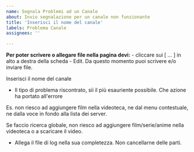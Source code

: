 ```yaml
---
name: Segnala Problemi ad un Canale
about: Invio segnalazione per un canale non funzionante
title: 'Inserisci il nome del canale'
labels: Problema Canale
assignees: ''

---
```


**Per poter scrivere o allegare file nella pagina devi:**
    - cliccare sui [ ... ] in alto a destra della scheda 
    - Edit. Da questo momento puoi scrivere e/o inviare file.


Inserisci il nome del canale


- Il tipo di problema riscontrato, sii il più esauriente possibile. Che azione ha portato all'errore

Es. non riesco ad aggiungere film nella videoteca, ne dal menu contestuale, ne dalla voce in fondo alla lista dei server.

Se faccio ricerca globale, non riesco ad aggiungere film/serie/anime nella videoteca o a scaricare il video.


- Allega il file di log nella sua completezza. Non cancellarne delle parti.


